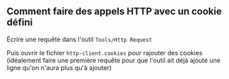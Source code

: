 
## Comment faire des appels HTTP avec un cookie défini

Écrire une requête dans l'outil `Tools/Http Request`

Puis ouvrir le fichier `http-client.cookies` pour rajouter des cookies (idéalement faire une première requête pour que l'outil ait déjà ajouté une ligne qu'on n'aura plus qu'à ajouter)
